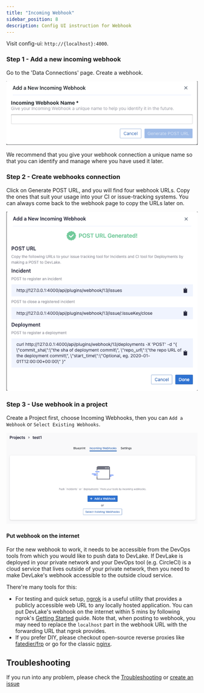 ```yaml
---
title: "Incoming Webhook"
sidebar_position: 8
description: Config UI instruction for Webhook
---
```


Visit config-ui: `http://{localhost}:4000`.

### Step 1 - Add a new incoming webhook

Go to the 'Data Connections' page. Create a webhook.

![webhook-add-data-connections](/img/ConfigUI/webhook-add-data-connections.png)

We recommend that you give your webhook connection a unique name so that you can identify and manage where you have used it later.

### Step 2 - Create webhooks connection

Click on Generate POST URL, and you will find four webhook URLs. Copy the ones that suit your usage into your CI or issue-tracking systems. You can always come back to the webhook page to copy the URLs later on.

![webhook-connection](/img/ConfigUI/webhook-connection.png)

### Step 3 - Use webhook in a project

Create a Project first, choose Incoming Webhooks, then you can `Add a Webhook` or `Select Existing Webhooks`.

![project-webhook-use](/img/ConfigUI/project-webhook-use.png)

#### Put webhook on the internet

For the new webhook to work, it needs to be accessible from the DevOps tools from which you would like to push data to DevLake. If DevLake is deployed in your private network and your DevOps tool (e.g. CircleCI) is a cloud service that lives outside of your private network, then you need to make DevLake's webhook accessible to the outside cloud service.

There're many tools for this:

- For testing and quick setup, [ngrok](https://ngrok.com/) is a useful utility that provides a publicly accessible web URL to any locally hosted application. You can put DevLake's webhook on the internet within 5 mins by following ngrok's [Getting Started](https://ngrok.com/docs/getting-started) guide. Note that, when posting to webhook, you may need to replace the `localhost` part in the webhook URL with the forwarding URL that ngrok provides.
- If you prefer DIY, please checkout open-source reverse proxies like [fatedier/frp](https://github.com/fatedier/frp) or go for the classic [nginx](https://www.nginx.com/).

## Troubleshooting

If you run into any problem, please check the [Troubleshooting](/Troubleshooting/Configuration.md) or [create an issue](https://github.com/apache/incubator-devlake/issues)
